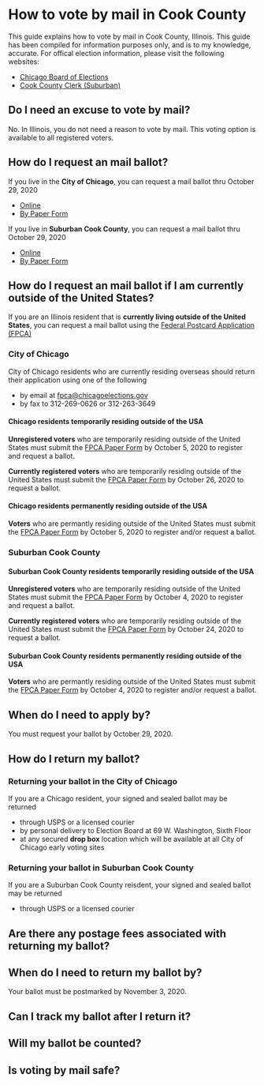 # How to vote by mail in Cook County

This guide explains how to vote by mail in Cook County, Illinois. This guide has been compiled for information purposes only, and is to my knowledge, accurate. For offical election information, please visit the following websites:
* [Chicago Board of Elections](https://chicagoelections.gov/en/vote-by-mail.html)
* [Cook County Clerk (Suburban)](https://www.cookcountyclerk.com/agency/vote-mail)


## Do I need an excuse to vote by mail?

No. In Illinois, you do not need a reason to vote by mail. This voting option is available to all registered voters.

## How do I request an mail ballot?

If you live in the **City of Chicago**, you can request a mail ballot thru October 29, 2020
* [Online](https://www.chicagoelections.gov/en/vote-by-mail-application.html)
* [By Paper Form](https://app.chicagoelections.com/Documents/general/G2020-Vote-By-Mail-Application-English.pdf)
  
If you live in **Suburban Cook County**, you can request a mail ballot thru October 29, 2020
* [Online](https://mailvoting.cookcountyclerkil.gov/)
* [By Paper Form](https://www.cookcountyclerk.com/sites/default/files/pdfs/MB%20App%2011-2020_EN.pdf)

## How do I request an mail ballot if I am currently outside of the United States?

If you are an Illinois resident that is **currently living outside of the United States**, you can request a mail ballot using the [Federal Postcard Application (FPCA)](https://app.chicagoelections.com/documents/general/FPCA-Federal-Post-Card-Application.pdf)

### City of Chicago

City of Chicago residents who are currently residing overseas should return their application using one of the following
* by email at fpca@chicagoelections.gov
* by fax to 312-269-0626 or 312-263-3649

#### Chicago residents temporarily residing outside of the USA
**Unregistered voters** who are temporarily residing outside of the United States must submit the [FPCA Paper Form](https://app.chicagoelections.com/documents/general/FPCA-Federal-Post-Card-Application.pdf) by October 5, 2020 to register and request a ballot.

**Currently registered voters** who are temporarily residing outside of the United States must submit the [FPCA Paper Form](https://app.chicagoelections.com/documents/general/FPCA-Federal-Post-Card-Application.pdf) by October 26, 2020 to request a ballot.

#### Chicago residents permanently residing outside of the USA
**Voters** who are permantly residing outside of the United States must submit the [FPCA Paper Form](https://app.chicagoelections.com/documents/general/FPCA-Federal-Post-Card-Application.pdf) by October 5, 2020 to register and/or request a ballot.

### Suburban Cook County 

#### Suburban Cook County residents temporarily residing outside of the USA
**Unregistered voters** who are temporarily residing outside of the United States must submit the [FPCA Paper Form](https://www.cookcountyclerk.com/publications/federal-post-card-application) by October 4, 2020 to register and request a ballot.

**Currently registered voters** who are temporarily residing outside of the United States must submit the [FPCA Paper Form](https://www.cookcountyclerk.com/publications/federal-post-card-application) by October 24, 2020 to request a ballot.

#### Suburban Cook County residents permanently residing outside of the USA
**Voters** who are permantly residing outside of the United States must submit the [FPCA Paper Form](https://www.cookcountyclerk.com/publications/federal-post-card-application) by October 4, 2020 to register and/or request a ballot.

## When do I need to apply by?

You must request your ballot by October 29, 2020.

## How do I return my ballot?

### Returning your ballot in the City of Chicago
If you are a Chicago resident, your signed and sealed ballot may be returned 
* through USPS or a licensed courier
* by personal delivery to Election Board at 69 W. Washington, Sixth Floor
* at any secured **drop box** location which will be available at all City of Chicago early voting sites

### Returning your ballot in Suburban Cook County
If you are a Suburban Cook County reisdent, your signed and sealed ballot may be returned
* through USPS or a licensed courier

## Are there any postage fees associated with returning my ballot?

## When do I need to return my ballot by?

Your ballot must be postmarked by November 3, 2020.

## Can I track my ballot after I return it?

## Will my ballot be counted?

## Is voting by mail safe? 